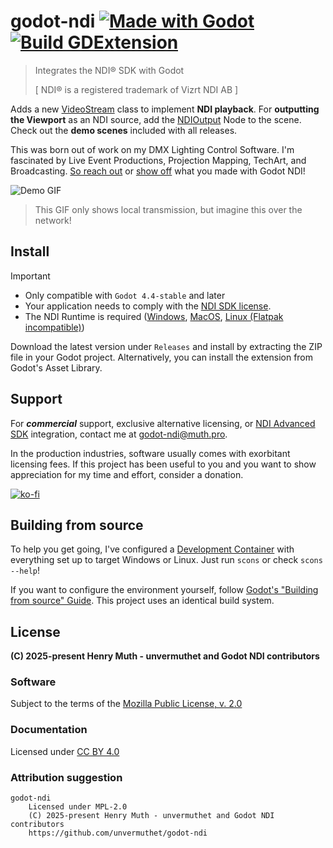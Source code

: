 # godot-ndi [![Made with Godot](https://img.shields.io/badge/Made%20with-Godot-478CBF?style=flat&logo=godot%20engine&logoColor=white)](https://godotengine.org) [![Build GDExtension](https://github.com/unvermuthet/godot-ndi/actions/workflows/builds.yml/badge.svg)](https://github.com/unvermuthet/godot-ndi/actions/workflows/builds.yml)

> Integrates the NDI® SDK with Godot
>
> [ NDI® is a registered trademark of Vizrt NDI AB ]

Adds a new [VideoStream](https://godot-ndi.readthedocs.io/stable/classes/class_videostreamndi.html) class to implement **NDI playback**.
For **outputting the Viewport** as an NDI source, add the [NDIOutput](https://godot-ndi.readthedocs.io/stable/classes/class_ndioutput.html) Node to the scene.
Check out the **demo scenes** included with all releases.

This was born out of work on my DMX Lighting Control Software. I'm fascinated by Live Event Productions, Projection Mapping, TechArt, and Broadcasting. [So reach out](https://discord.com/users/203583245223198722) or [show off](https://github.com/unvermuthet/godot-ndi/discussions/categories/show-and-tell) what you made with Godot NDI!

<!-- [![Static Badge](https://img.shields.io/badge/unvermuthet-gray?style=flat&logo=discord&logoColor=white&labelColor=%235865F2)](https://discord.com/users/203583245223198722) -->

![Demo GIF](https://github.com/user-attachments/assets/159eb455-b0de-41bb-972f-be0817771455)

> This GIF only shows local transmission, but imagine this over the network!

## Install

> [!IMPORTANT]
> - Only compatible with `Godot 4.4-stable` and later
> - Your application needs to comply with the [NDI SDK license](http://ndi.link/ndisdk_license).
> - The NDI Runtime is required ([Windows](http://ndi.link/NDIRedistV6), [MacOS](http://ndi.link/NDIRedistV6Apple), [Linux (Flatpak incompatible)](https://github.com/DistroAV/DistroAV/wiki/1.-Installation#linux))

Download the latest version under `Releases` and install by extracting the ZIP file in your Godot project.
Alternatively, you can install the extension from Godot's Asset Library.

## Support

For ***commercial*** support, exclusive alternative licensing, or [NDI Advanced SDK](https://ndi.video/for-developers/ndi-advanced/) integration, contact me at [godot-ndi@muth.pro](mailto:godot-ndi@muth.pro).

In the production industries, software usually comes with exorbitant licensing fees. If this project has been useful to you and you want to show appreciation for my time and effort, consider a donation.

[![ko-fi](https://ko-fi.com/img/githubbutton_sm.svg)](https://ko-fi.com/I2I51A7ZC3)

## Building from source

To help you get going, I've configured a [Development Container](https://containers.dev/) with everything set up to target Windows or Linux. Just run `scons` or check `scons --help`!

If you want to configure the environment yourself, follow [Godot's "Building from source" Guide](https://docs.godotengine.org/en/latest/contributing/development/compiling/). This project uses an identical build system.

## License

**(C) 2025-present Henry Muth - unvermuthet and Godot NDI contributors**

### Software

Subject to the terms of the [Mozilla Public License, v. 2.0](https://www.mozilla.org/en-US/MPL/2.0/)

### Documentation

Licensed under [CC BY 4.0](https://creativecommons.org/licenses/by/4.0/)

### Attribution suggestion

```
godot-ndi
    Licensed under MPL-2.0
    (C) 2025-present Henry Muth - unvermuthet and Godot NDI contributors
    https://github.com/unvermuthet/godot-ndi
```
